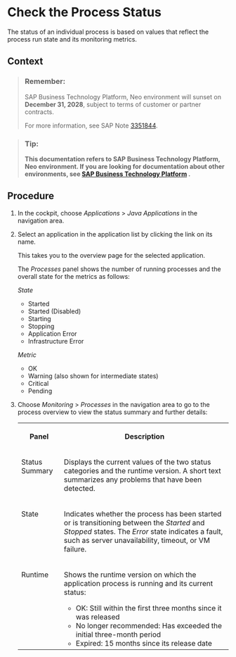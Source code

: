 <!-- loio499992d9c31648b0afdae88c463ba9b4 -->

# Check the Process Status

The status of an individual process is based on values that reflect the process run state and its monitoring metrics.



## Context

> ### Remember:  
> SAP Business Technology Platform, Neo environment will sunset on **December 31, 2028**, subject to terms of customer or partner contracts.
> 
> For more information, see SAP Note [3351844](https://me.sap.com/notes/3351844).

> ### Tip:  
> **This documentation refers to SAP Business Technology Platform, Neo environment. If you are looking for documentation about other environments, see [SAP Business Technology Platform](https://help.sap.com/docs/btp/sap-business-technology-platform/sap-business-technology-platform?version=Cloud) .**



## Procedure

1.  In the cockpit, choose *Applications* \> *Java Applications* in the navigation area.

2.  Select an application in the application list by clicking the link on its name.

    This takes you to the overview page for the selected application.

    The *Processes* panel shows the number of running processes and the overall state for the metrics as follows:

    *State*

    -   Started
    -   Started \(Disabled\)
    -   Starting
    -   Stopping
    -   Application Error
    -   Infrastructure Error

    *Metric*

    -   OK
    -   Warning \(also shown for intermediate states\)
    -   Critical
    -   Pending

3.  Choose *Monitoring* \> *Processes* in the navigation area to go to the process overview to view the status summary and further details:


    <table>
    <tr>
    <th valign="top">

    Panel
    
    </th>
    <th valign="top">

    Description
    
    </th>
    </tr>
    <tr>
    <td valign="top">
    
    Status Summary
    
    </td>
    <td valign="top">
    
    Displays the current values of the two status categories and the runtime version. A short text summarizes any problems that have been detected.
    
    </td>
    </tr>
    <tr>
    <td valign="top">
    
    State
    
    </td>
    <td valign="top">
    
    Indicates whether the process has been started or is transitioning between the *Started* and *Stopped* states. The *Error* state indicates a fault, such as server unavailability, timeout, or VM failure.
    
    </td>
    </tr>
    <tr>
    <td valign="top">
    
    Runtime
    
    </td>
    <td valign="top">
    
    Shows the runtime version on which the application process is running and its current status:

    -   OK: Still within the first three months since it was released
    -   No longer recommended: Has exceeded the initial three-month period
    -   Expired: 15 months since its release date


    
    </td>
    </tr>
    </table>
    

